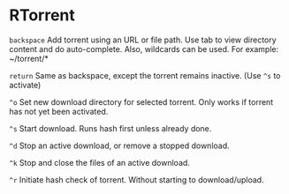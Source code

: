 # RTorrent

`backspace` Add torrent using an URL or file path. Use tab to view
  directory content and do auto-complete. Also, wildcards can be
  used. For example: ~/torrent/*

`return` Same as backspace, except the torrent remains inactive.
  (Use `^s` to activate)

`^o` Set new download directory for selected torrent. Only works if
  torrent has not yet been activated.

`^s` Start download. Runs hash first unless already done.

`^d` Stop an active download, or remove a stopped download.

`^k` Stop and close the files of an active download.

`^r` Initiate hash check of torrent. Without starting to download/upload.
